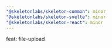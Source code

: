 ```yaml
---
"@skeletonlabs/skeleton-common": minor
"@skeletonlabs/skeleton-svelte": minor
"@skeletonlabs/skeleton-react": minor
---
```


feat: file-upload
  